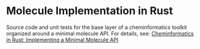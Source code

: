 # Molecule Implementation in Rust

Source code and unit tests for the base layer of a cheminformatics toolkit organized around a minimal molecule API. For details, see: [Cheminformatics in Rust: Implementing a Minimal Molecule API](https://depth-first.com/articles/2020/05/11/cheminformatics-in-rust-implementing-a-minimal-molecule-api/)

